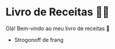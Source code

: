 # Livro de Receitas :man_cook:

Olá! Bem-vindo ao meu livro de receitas :wave:

 - Strogonoff de frang

